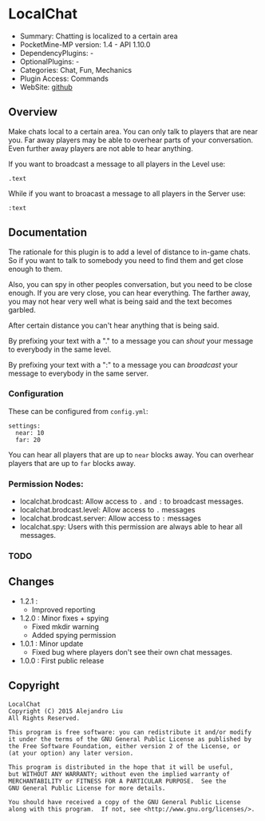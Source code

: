 LocalChat
=======

* Summary: Chatting is localized to a certain area
* PocketMine-MP version: 1.4 - API 1.10.0
* DependencyPlugins: -
* OptionalPlugins: -
* Categories: Chat, Fun, Mechanics
* Plugin Access: Commands
* WebSite: [github](https://github.com/alejandroliu/pocketmine-plugins/tree/master/LocalChat)

Overview
--------

Make chats local to a certain area.  You can only talk to players that
are near you.  Far away players may be able to overhear parts of your
conversation.  Even further away players are not able to hear anything.

If you want to broadcast a message to all players in the Level use:

	.text

While if you want to broacast a message to all players in the Server
use:

	:text


Documentation
-------------

The rationale for this plugin is to add a level of distance to in-game
chats.  So if you want to talk to somebody you need to find them and
get close enough to them.

Also, you can spy in other peoples conversation, but you need to be
close enough.  If you are very close, you can hear everything.  The
farther away, you may not hear very well what is being said and the
text becomes garbled.

After certain distance you can't hear anything that is being said.

By prefixing your text with a "." to a message you can *shout* your
message to everybody in the same level.

By prefixing your text with a ":" to a message you can *broadcast*
your message to everybody in the same server.

### Configuration

These can be configured from `config.yml`:

	settings:
	  near: 10
	  far: 20

You can hear all players that are up to `near` blocks away.
You can overhear players that are up to `far` blocks away.


### Permission Nodes:

* localchat.brodcast: Allow access to `.` and `:` to broadcast messages.
* localchat.brodcast.level: Allow access to `.` messages
* localchat.brodcast.server: Allow access to `:` messages
* localchat.spy: Users with this permission are always able to hear
  all messages.

### TODO


Changes
-------

* 1.2.1 :
  * Improved reporting
* 1.2.0 : Minor fixes + spying
  * Fixed mkdir warning
  * Added spying permission
* 1.0.1 : Minor update
  * Fixed bug where players don't see their own chat messages.
* 1.0.0 : First public release

Copyright
---------

    LocalChat
    Copyright (C) 2015 Alejandro Liu
    All Rights Reserved.

    This program is free software: you can redistribute it and/or modify
    it under the terms of the GNU General Public License as published by
    the Free Software Foundation, either version 2 of the License, or
    (at your option) any later version.

    This program is distributed in the hope that it will be useful,
    but WITHOUT ANY WARRANTY; without even the implied warranty of
    MERCHANTABILITY or FITNESS FOR A PARTICULAR PURPOSE.  See the
    GNU General Public License for more details.

    You should have received a copy of the GNU General Public License
    along with this program.  If not, see <http://www.gnu.org/licenses/>.
